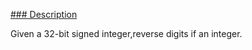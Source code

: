 <a href="https://leetcode.com/problems/reverse-integer/description/" target="_blank" >### Description</a>

Given a 32-bit signed integer,reverse digits if an integer.
